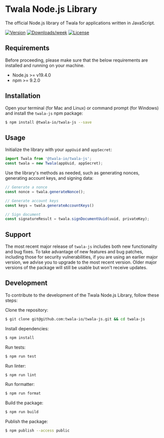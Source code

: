 # Twala Node.js Library

The official Node.js library of Twala for applications written in JavaScript.

[![Version](https://img.shields.io/npm/v/@twala-io/twala-js.svg)](https://npmjs.org/package/@twala-io/twala-js)
[![Downloads/week](https://img.shields.io/npm/dw/@twala-io/twala-js.svg)](https://npmjs.org/package/@twala-io/twala-js)
[![License](https://img.shields.io/npm/l/@twala-io/twala-js.svg)](https://github.com/twala-io/twala/blob/master/package.json)

## Requirements

Before proceeding, please make sure that the below requirements are installed and running on your machine.

- Node.js >= v19.4.0
- npm >= 9.2.0

## Installation

Open your terminal (for Mac and Linux) or command prompt (for Windows) and install the `twala-js` npm package:

```sh
$ npm install @twala-io/twala-js --save
```

## Usage

Initialize the library with your `appUuid` and `appSecret`:

```js
import Twala from '@twala-io/twala-js';
const twala = new Twala(appUuid, appSecret);
```

Use the library's methods as needed, such as generating nonces, generating account keys, and signing data:

```js
// Generate a nonce
const nonce = twala.generateNonce();

// Generate account keys
const keys = twala.generateAccountKeys()

// Sign document
const signatureResult = twala.signDocumentUuid(uuid, privateKey);
```

## Support

The most recent major release of `twala-js` includes both new functionality and bug fixes. To take advantage of new features and bug patches, including those for security vulnerabilities, if you are using an earlier major version, we advise you to upgrade to the most recent version. Older major versions of the package will still be usable but won't receive updates.

## Development

To contribute to the development of the Twala Node.js Library, follow these steps:

Clone the repository:
```sh
$ git clone git@github.com:twala-io/twala-js.git && cd twala-js
```

Install dependencies:
```sh
$ npm install
```

Run tests:
```sh
$ npm run test
```

Run linter:
```sh
$ npm run lint
```

Run formatter:
```sh
$ npm run format
```

Build the package:
```sh
$ npm run build
```

Publish the package:
```sh
$ npm publish --access public
```
